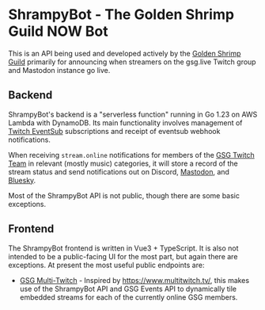 # ShrampyBot - The Golden Shrimp Guild NOW Bot

This is an API being used and developed actively by the [Golden Shrimp Guild](https://gsg.live) primarily for announcing when streamers on the gsg.live Twitch group and Mastodon instance go live.

## Backend

ShrampyBot's backend is a "serverless function" running in Go 1.23 on AWS Lambda with DynamoDB. Its main functionality involves management of [Twitch EventSub](https://dev.twitch.tv/docs/eventsub/) subscriptions and receipt of eventsub webhook notifications.

When receiving `stream.online` notifications for members of the [GSG Twitch Team](https://www.twitch.tv/team/gsg) in relevant (mostly music) categories, it will store a record of the stream status and send notifications out on Discord, [Mastodon](https://soc.gsg.live/@shrampybot), and [Bluesky](https://bsky.app/profile/shrampybot.gsg.live).

Most of the ShrampyBot API is not public, though there are some basic exceptions.

## Frontend

The ShrampyBot frontend is written in Vue3 + TypeScript. It is also not intended to be a public-facing UI for the most part, but again there are exceptions. At present the most useful public endpoints are:

- [GSG Multi-Twitch](https://goldenshrimpguild.github.io/shrampybot/multi) - Inspired by https://www.multitwitch.tv/, this makes use of the ShrampyBot API and GSG Events API to dynamically tile embedded streams for each of the currently online GSG members.


